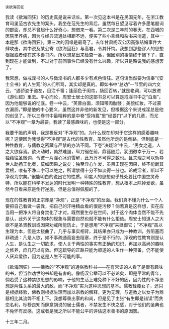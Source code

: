     读欲海回狂 

   我读《欲海回狂》的历史真是说来话长。第一次见这本书是在民国元年，在浙江教育司里范古农先生的案头。我坐在范先生的背后，虽然每日望见写着许多墨笔题词的部面，却总不曾起什么好奇心，想借来一看。第二次是三年前的春天，在西城的医院里养病，因为与经典流通处相距不远，便买了些小乘经和杂书来消遣，其中一本是那《欲海回狂》。第三次的因缘是最奇了。去年甘肃杨汉公因高张结婚事件大肆攻击，其中说及某公寄《欲海回狂》与高君，令其忏悔。我想到那些谬人的思想根据或者便在这本善书内，所以想拿出来检查一番，但因别的事情终于搁下了，直到现在才能做到，不过对于前回事件已经没有什么兴趣，所以只是略说我的感想罢了。

   我常想，做戒淫书的人与做淫书的人都多少有点色情狂。这句话当然要为信奉“《安士全书》的人生观”的人们所骂，其实却是真的。即如书中“总劝”一节里的四六文云，“遇骄姿于道左，目注千番；逢丽色于闺帘，肠回百转，”就是艳词，可以放进《游仙窟》里去。平心而论，周安士居士的这部书总可以算是戒淫书中之“白眉”，因为他能够说的彻底。卷一中云，“芙蓉白面，须知带肉骷髅；美貌红妆，不过蒙衣漏厕，”即是他的中心要义，虽然这并非他的新发见，但根据这个来说戒淫总是他的创见了。所以三卷书中最精粹的是中卷“受持篇”里“经要门”以下的几章，而尤以“不净观”一章为最要。我读了最感趣味的，也便是这一部分。

   我要干脆的声明，我是极反对“不净观”的。为什么现在却对于它这样的感着趣味呢？这便因为我觉得“不净观”是古代的性教育。虽然他所走的是倒路，但到底是一种性教育，与儒教之密藏与严禁的办法不同。下卷“决疑论”中云，“男女之道，人之大欲存焉。欲火动时，勃然难遏，纵刀锯在前，鼎镬随后，犹图徼幸于万一，若独藉往圣微词，令彼一片淫心冰消雪解，此万万不可得之数也。且夫理之可以劝导世人助扬王化者，莫如因果之说矣；独至淫心乍发，虽目击现在因果，终不能断其爱根，唯有不净二字可以绝之，所谓禁得十分不如淡得一分也。论戒淫者，断以不净观为宗矣。”很能明白的说出它的性质。印度人的思想似乎处处要比中国空灵奇特，所以能在科学不发达的时代发明一种特殊的性教育，想从根本上除掉爱欲，虽然今日看来原是倒行逆施，但是总值得佩服的了。

   现在的性教育的正宗却是“净观”，正是“不净观”的反面。我们真不懂为什么一个人要把自己看做一袋粪，把自己的汗唾精血看的很是污秽？倘若真是这样想，实在应当用一把净火将自身焚化了才对。既然要生存在世间，对于这个肉体当然不能不先是认，此外关于这肉体的现象与需要自然也就不能有什么拒绝。周安士知道人之大欲不是圣贤教训或因果劝戒所能防止，于是想用“不净观”来抵御它；“不净观”虽以生理为本，但是太挠曲了，几乎与事实相背，其结果亦只成为一种教训，务阻塞而非疏通：凡是人欲，如不事疏通而妄去阻塞，终于是不行的。净观的性教育则是认人生，是认生之一切欲求，使人关于两性的事实有正确的知识，再加以高尚的趣味之修养，庶几可以有效。但这疏导的正路只能为顺遂的人生作一种预备，仍不能使人厌弃爱欲，因为这是人生不可能的事。

   《欲海回狂》——佛教的“不净观”的通俗教科书——在有常识的人看了是很有趣味的书，但当作劝世的书却是有害的。像杨汉公辈可以不必论矣，即是平常的青年，倘若受了这种禁欲思想的影响，于他的生活上难免种下不好的因，因为性的不净思想是两性关系的最大的敌，而“不净观”实为这种思想的基本。儒教轻蔑女子，还只是根据经验，佛教则根据生理而加以宗教的解释，更为无理，与道教之以女子为鼎器相比其流弊不相上下。我想尊重出家的和尚，但是见了主张“有生即是错误”而贪恋名利，标榜良知而肆意胡说的居士儒者，不禁发生不快之感，对于他们的圣典也不免怀有反感，这或者是我之所以不能公平的评估这本善书的原因罢。

   十三年二月。

